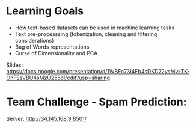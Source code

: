 # Learning Goals

- How text-based datasets can be used in machine learning tasks
- Text pre-processsing (tokenization, cleaning and filtering considerations)
- Bag of Words representations
- Curse of Dimensionality and PCA

Slides:  https://docs.google.com/presentation/d/1WBFc73I4Fb4sDKD72ysMvkTK-OnFEsVBU4sMzU255dI/edit?usp=sharing


# Team Challenge - Spam Prediction:

Server:  http://34.145.168.9:8501/

